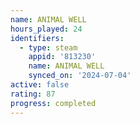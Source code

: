 ```yaml
---
name: ANIMAL WELL
hours_played: 24
identifiers:
  - type: steam
    appid: '813230'
    name: ANIMAL WELL
    synced_on: '2024-07-04'
active: false
rating: 87
progress: completed
---
```


